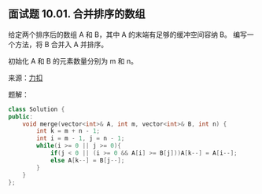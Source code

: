 ## 面试题 10.01. 合并排序的数组
给定两个排序后的数组 A 和 B，其中 A 的末端有足够的缓冲空间容纳 B。 编写一个方法，将 B 合并入 A 并排序。

初始化 A 和 B 的元素数量分别为 m 和 n。

来源：[力扣](https://leetcode-cn.com/problems/sorted-merge-lcci)

题解：
```C++
class Solution {
public:
    void merge(vector<int>& A, int m, vector<int>& B, int n) {
        int k = m + n - 1;
        int i = m - 1, j = n - 1;
        while(i >= 0 || j >= 0){
            if(j < 0 || (i >= 0 && A[i] >= B[j]))A[k--] = A[i--];
            else A[k--] = B[j--];
        }
    }
};
```
